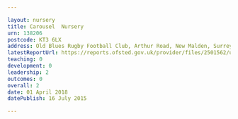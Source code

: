 ```yaml
---

layout: nursery
title: Carousel  Nursery
urn: 138206
postcode: KT3 6LX
address: Old Blues Rugby Football Club, Arthur Road, New Malden, Surrey, KT3 6LX
latestReportUrl: https://reports.ofsted.gov.uk/provider/files/2501562/urn/138206.pdf
teaching: 0
development: 0
leadership: 2
outcomes: 0
overall: 2
date: 01 April 2018 
datePublish: 16 July 2015

---
```

